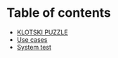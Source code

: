 # Table of contents

* [KLOTSKI PUZZLE](README.md)
* [Use cases](use-cases.md)
* [System test](system-test.md)
